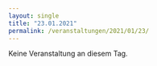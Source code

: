 ```yaml
---
layout: single
title: "23.01.2021"
permalink: /veranstaltungen/2021/01/23/
---
```


Keine Veranstaltung an diesem Tag.
